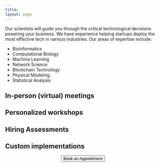 ```yaml
---
title:
layout: page 
---
```


<head>
<script src="https://ajax.googleapis.com/ajax/libs/jquery/3.2.1/jquery.min.js"></script>
</head>


<!--<script>-->
<!--$("#test p").delay(10).animate({ opacity: 1  }, 700);-->
<!--</script>-->

<p> Our scientists will guide you through the critical technological decisions powering your business. We have experience helping startups deploy the most effective tech in various industries. Our areas of expertise include:
</p>

* Bioinformatics    
* Computational Biology 
* Machine Learning 
* Network Science
* Blockchain Technology
* Physical Modeling 
* Statistical Analysis 

## In-person (virtual) meetings


## Personalized workshops

## Hiring Assessments

## Custom implementations

<div style="text-align:center"><button onclick="window.location.href='https://ozeki-meetings.youcanbook.me/';">Book an Appointment </button></div>
